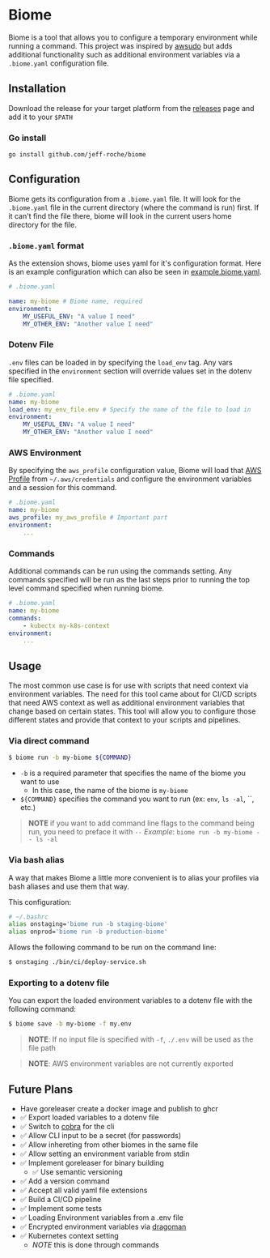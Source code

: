 # Biome
Biome is a tool that allows you to configure a temporary environment while running a command. This project was inspired by [awsudo](https://github.com/makethunder/awsudo) but adds additional functionality such as additional environment variables via a `.biome.yaml` configuration file.

## Installation
Download the release for your target platform from the [releases](https://github.com/jeff-roche/biome/releases/latest) page and add it to your `$PATH`

### Go install
`go install github.com/jeff-roche/biome`

## Configuration
Biome gets its configuration from a `.biome.yaml` file. It will look for the `.biome.yaml` file in the current directory (where the command is run) first. If it can't find the file there, biome will look in the current users home directory for the file.

### `.biome.yaml` format
As the extension shows, biome uses yaml for it's configuration format. Here is an example configuration which can also be seen in [example.biome.yaml](./example.biome.yaml).

```yaml
# .biome.yaml

name: my-biome # Biome name, required
environment:
    MY_USEFUL_ENV: "A value I need"
    MY_OTHER_ENV: "Another value I need"
```

### Dotenv File
`.env` files can be loaded in by specifying the `load_env` tag. Any vars specified in the `environment` section will override values set in the dotenv file specified.

```yaml
# .biome.yaml
name: my-biome
load_env: my_env_file.env # Specify the name of the file to load in
environment:
    MY_USEFUL_ENV: "A value I need"
    MY_OTHER_ENV: "Another value I need"
```

### AWS Environment
By specifying the `aws_profile` configuration value, Biome will load that [AWS Profile](https://docs.aws.amazon.com/cli/latest/userguide/cli-configure-files.html) from `~/.aws/credentials` and configure the environment variables and a session for this command.

```yaml
# .biome.yaml
name: my-biome
aws_profile: my_aws_profile # Important part
environment:
    ...
```

### Commands
Additional commands can be run using the commands setting. Any commands specified will be run as the last steps prior to running the top level command specified when running biome.

```yaml
# .biome.yaml
name: my-biome
commands:
    - kubectx my-k8s-context
environment:
    ...
```


## Usage
The most common use case is for use with scripts that need context via environment variables. The need for this tool came about for CI/CD scripts that need AWS context as well as additional environment variables that change based on certain states. This tool will allow you to configure those different states and provide that context to your scripts and pipelines.

### Via direct command
```bash
$ biome run -b my-biome ${COMMAND}
```

- `-b` is a required parameter that specifies the name of the biome you want to use
    - In this case, the name of the biome is `my-biome`
- `${COMMAND}` specifies the command you want to run (ex: `env`, `ls -al`, ``, etc.)

> **NOTE** if you want to add command line flags to the command being run, you need to preface it with `--`
    *Example*: `biome run -b my-biome -- ls -al`

### Via bash alias
A way that makes Biome a little more convenient is to alias your profiles via bash aliases and use them that way.

This configuration:
```bash
# ~/.bashrc
alias onstaging='biome run -b staging-biome'
alias onprod='biome run -b production-biome'
```

Allows the following command to be run on the command line:

```bash
$ onstaging ./bin/ci/deploy-service.sh
```

### Exporting to a dotenv file
You can export the loaded environment variables to a dotenv file with the following command:
```bash
$ biome save -b my-biome -f my.env
```

> **NOTE**: If no input file is specified with `-f`, `./.env` will be used as the file path

> **NOTE**: AWS environment variables are not currently exported

## Future Plans
- Have goreleaser create a docker image and publish to ghcr
- :white_check_mark: Export loaded variables to a dotenv file
- :white_check_mark: Switch to [cobra](https://github.com/spf13/cobra) for the cli
- :white_check_mark: Allow CLI input to be a secret (for passwords)
- :white_check_mark: Allow inhereting from other biomes in the same file
- :white_check_mark: Allow setting an environment variable from stdin
- :white_check_mark: Implement goreleaser for binary building
    - :white_check_mark: Use semantic versioning
- :white_check_mark: Add a version command
- :white_check_mark: Accept all valid yaml file extensions
- :white_check_mark: Build a CI/CD pipeline
- :white_check_mark: Implement some tests
- :white_check_mark: Loading Environment variables from a .env file
- :white_check_mark: Encrypted environment variables via [dragoman](https://github.com/meltwater/dragoman)
- :white_check_mark: Kubernetes context setting
    - *NOTE* this is done through commands